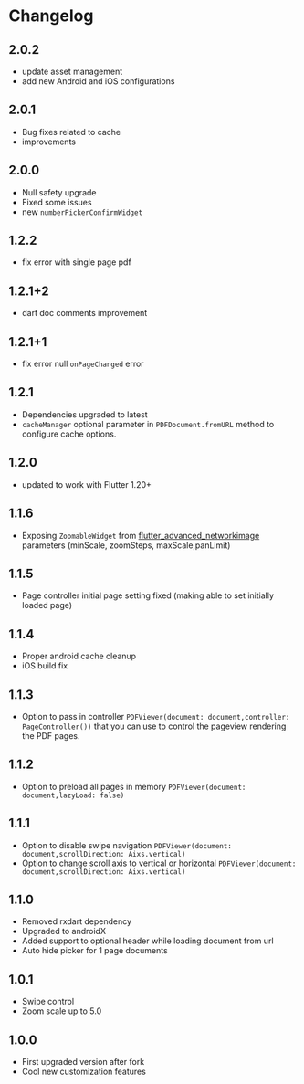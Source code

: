 # Changelog

## 2.0.2
* update asset management
* add new Android and iOS configurations

## 2.0.1
* Bug fixes related to cache
* improvements

## 2.0.0
* Null safety upgrade
* Fixed some issues
* new `numberPickerConfirmWidget`

## 1.2.2
* fix error with single page pdf

## 1.2.1+2
* dart doc comments improvement

## 1.2.1+1
* fix error null `onPageChanged` error

## 1.2.1
* Dependencies upgraded to latest
* `cacheManager` optional parameter in `PDFDocument.fromURL` method to configure cache options.

## 1.2.0
* updated to work with Flutter 1.20+

## 1.1.6
* Exposing `ZoomableWidget` from [flutter_advanced_networkimage](https://pub.dartlang.org/packages/flutter_advanced_networkimage) parameters (minScale, zoomSteps, maxScale,panLimit)

## 1.1.5
* Page controller initial page setting fixed (making able to set initially loaded page)

## 1.1.4
* Proper android cache cleanup
* iOS build fix

## 1.1.3
- Option to pass in controller `PDFViewer(document: document,controller: PageController())` that you can use to control the pageview rendering the PDF pages.

## 1.1.2
- Option to preload all pages in memory `PDFViewer(document: document,lazyLoad: false)`

## 1.1.1
- Option to disable swipe navigation `PDFViewer(document: document,scrollDirection: Aixs.vertical)`
- Option to change scroll axis to vertical or horizontal `PDFViewer(document: document,scrollDirection: Aixs.vertical)`

## 1.1.0
- Removed rxdart dependency
- Upgraded to androidX
- Added support to optional header while loading document from url
- Auto hide picker for 1 page documents

## 1.0.1
- Swipe control
- Zoom scale up to 5.0

## 1.0.0
- First upgraded version after fork
- Cool new customization features